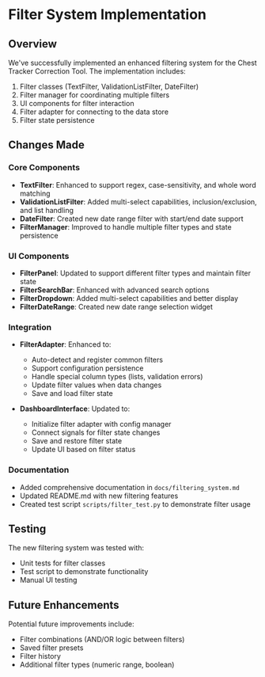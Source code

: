 # Filter System Implementation

## Overview

We've successfully implemented an enhanced filtering system for the Chest Tracker Correction Tool. The implementation includes:

1. Filter classes (TextFilter, ValidationListFilter, DateFilter)
2. Filter manager for coordinating multiple filters
3. UI components for filter interaction
4. Filter adapter for connecting to the data store
5. Filter state persistence

## Changes Made

### Core Components

- **TextFilter**: Enhanced to support regex, case-sensitivity, and whole word matching
- **ValidationListFilter**: Added multi-select capabilities, inclusion/exclusion, and list handling
- **DateFilter**: Created new date range filter with start/end date support
- **FilterManager**: Improved to handle multiple filter types and state persistence

### UI Components

- **FilterPanel**: Updated to support different filter types and maintain filter state
- **FilterSearchBar**: Enhanced with advanced search options
- **FilterDropdown**: Added multi-select capabilities and better display
- **FilterDateRange**: Created new date range selection widget

### Integration

- **FilterAdapter**: Enhanced to:
  - Auto-detect and register common filters
  - Support configuration persistence
  - Handle special column types (lists, validation errors)
  - Update filter values when data changes
  - Save and load filter state

- **DashboardInterface**: Updated to:
  - Initialize filter adapter with config manager
  - Connect signals for filter state changes
  - Save and restore filter state
  - Update UI based on filter status

### Documentation

- Added comprehensive documentation in `docs/filtering_system.md`
- Updated README.md with new filtering features
- Created test script `scripts/filter_test.py` to demonstrate filter usage

## Testing

The new filtering system was tested with:
- Unit tests for filter classes
- Test script to demonstrate functionality
- Manual UI testing

## Future Enhancements

Potential future improvements include:
- Filter combinations (AND/OR logic between filters)
- Saved filter presets
- Filter history
- Additional filter types (numeric range, boolean) 